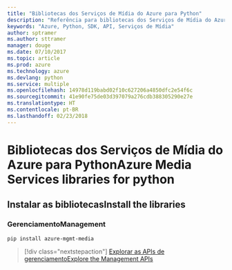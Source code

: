 ```yaml
---
title: "Bibliotecas dos Serviços de Mídia do Azure para Python"
description: "Referência para bibliotecas dos Serviços de Mídia do Azure para Python"
keywords: "Azure, Python, SDK, API, Serviços de Mídia"
author: sptramer
ms.author: sttramer
manager: douge
ms.date: 07/10/2017
ms.topic: article
ms.prod: azure
ms.technology: azure
ms.devlang: python
ms.service: multiple
ms.openlocfilehash: 14978d119babd02f10c627206a4850dfc2e54f6c
ms.sourcegitcommit: 41e90fe75de03d397079a276cdb388305290e27e
ms.translationtype: HT
ms.contentlocale: pt-BR
ms.lasthandoff: 02/23/2018
---
```

# <a name="azure-media-services-libraries-for-python"></a><span data-ttu-id="ab45c-104">Bibliotecas dos Serviços de Mídia do Azure para Python</span><span class="sxs-lookup"><span data-stu-id="ab45c-104">Azure Media Services libraries for python</span></span>

## <a name="install-the-libraries"></a><span data-ttu-id="ab45c-105">Instalar as bibliotecas</span><span class="sxs-lookup"><span data-stu-id="ab45c-105">Install the libraries</span></span>


### <a name="management"></a><span data-ttu-id="ab45c-106">Gerenciamento</span><span class="sxs-lookup"><span data-stu-id="ab45c-106">Management</span></span>

```bash
pip install azure-mgmt-media
```
> [!div class="nextstepaction"]
> [<span data-ttu-id="ab45c-107">Explorar as APIs de gerenciamento</span><span class="sxs-lookup"><span data-stu-id="ab45c-107">Explore the Management APIs</span></span>](/python/api/overview/azure/mediaservices/management)